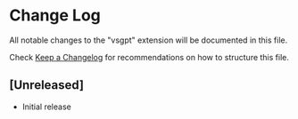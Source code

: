 # Change Log

All notable changes to the "vsgpt" extension will be documented in this file.

Check [Keep a Changelog](http://keepachangelog.com/) for recommendations on how to structure this file.

## [Unreleased]

- Initial release